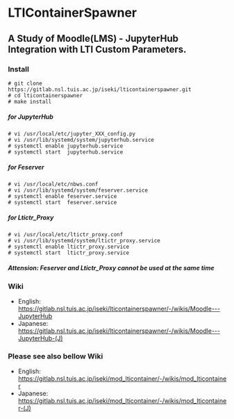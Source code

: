 # LTIContainerSpawner

## A Study of Moodle(LMS) - JupyterHub Integration with LTI Custom Parameters.

### Install
```
# git clone https://gitlab.nsl.tuis.ac.jp/iseki/lticontainerspawner.git
# cd lticontainerspawner
# make install
```
##### for JupyterHub 
``` 
# vi /usr/local/etc/jupyter_XXX_config.py
# vi /usr/lib/systemd/system/jupyterhub.service
# systemctl enable jupyterhub.service
# systemctl start  jupyterhub.service
```
##### for Feserver
```
# vi /usr/local/etc/nbws.conf
# vi /usr/lib/systemd/system/feserver.service
# systemctl enable feserver.service
# systemctl start  feserver.service
```
##### for Ltictr_Proxy
```
# vi /usr/local/etc/ltictr_proxy.conf
# vi /usr/lib/systemd/system/ltictr_proxy.service
# systemctl enable ltictr_proxy.service
# systemctl start  ltictr_proxy.service
```
##### Attension: Feserver and Ltictr_Proxy cannot be used at the same time


### Wiki
- English:  https://gitlab.nsl.tuis.ac.jp/iseki/lticontainerspawner/-/wikis/Moodle---JupyterHub
- Japanese: https://gitlab.nsl.tuis.ac.jp/iseki/lticontainerspawner/-/wikis/Moodle---JupyterHub-(J)

### Please see also bellow Wiki 
- English:  https://gitlab.nsl.tuis.ac.jp/iseki/mod_lticontainer/-/wikis/mod_lticontainer
- Japanese: https://gitlab.nsl.tuis.ac.jp/iseki/mod_lticontainer/-/wikis/mod_lticontainer-(J)
